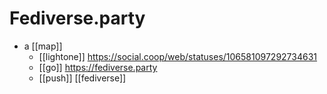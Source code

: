 # Fediverse.party

- a [[map]]
  - [[lightone]] https://social.coop/web/statuses/106581097292734631
  - [[go]] https://fediverse.party
  - [[push]] [[fediverse]]


